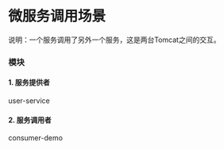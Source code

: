 #  微服务调用场景

说明：一个服务调用了另外一个服务，这是两台Tomcat之间的交互。

### 模块

#### 1. 服务提供者

user-service

#### 2. 服务调用者

consumer-demo









